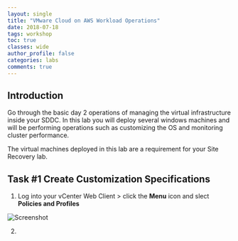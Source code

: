 ```yaml
---
layout: single
title: "VMware Cloud on AWS Workload Operations"
date: 2018-07-18
tags: workshop
toc: true
classes: wide
author_profile: false
categories: labs
comments: true
---
```

## Introduction
Go through the basic day 2 operations of managing the virtual infrastructure inside your SDDC. In this lab you will deploy several windows machines and will be performing operations such as customizing the OS and monitoring cluster performance. 

The virtual machines deployed in this lab are a requirement for your Site Recovery lab. 

## Task #1 Create Customization Specifications

1.  Log into your vCenter Web Client > click the **Menu** icon and slect **Policies and Profiles**
    
   ![Screenshot](https://github-partner-lab-screenshots.s3-us-west-2.amazonaws.com/operations+screenshots/1.jpg)

2. 
